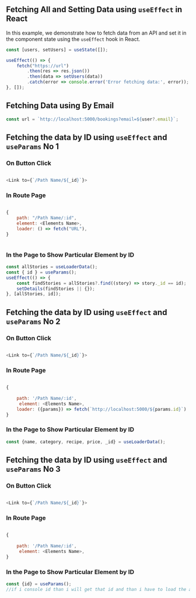 ## Fetching All and Setting Data using `useEffect` in React

In this example, we demonstrate how to fetch data from an API and set it in the component state using the `useEffect` hook in React.

```js
const [users, setUsers] = useState([]);

useEffect(() => {
    fetch("https://url")
        .then(res => res.json())
        .then(data => setUsers(data))
        .catch(error => console.error('Error fetching data:', error));
}, []);


```
## Fetching  Data using By Email
```js
const url = `http://localhost:5000/bookings?email=${user?.email}`;
```

## Fetching the data by ID using `useEffect` and `useParams` No 1

### On Button Click

```js

<Link to={`/Path Name/${_id}`}>

```
### In Route Page

```js

{
    path: "/Path Name/:id",
    element: <Elements Name>,
    loader: () => fetch("URL"),
}
 
```

### In the Page to Show Particular Element by ID

```js
const allStories = useLoaderData();
const { id } = useParams();
useEffect(() => {
    const findStories = allStories?.find((story) => story._id == id);
    setDetails(findStories || {});
}, [allStories, id]);

```
## Fetching the data by ID using `useEffect` and `useParams` No 2

### On Button Click

```js

<Link to={`/Path Name/${_id}`}>

```
### In Route Page

```js

{
  
    path: '/Path Name/:id',
     element: <Elements Name>,
    loader: ({params}) => fetch(`http://localhost:5000/${params.id}`)
}
```
### In the Page to Show Particular Element by ID

```js
const {name, category, recipe, price, _id} = useLoaderData();

```
## Fetching the data by ID using `useEffect` and `useParams` No 3

### On Button Click

```js

<Link to={`/Path Name/${_id}`}>

```
### In Route Page

```js

{
  
    path: '/Path Name/:id',
     element: <Elements Name>,
}
```
### In the Page to Show Particular Element by ID

```js
const {id} = useParams();
//if i console id than i will get that id and than i have to load the all data using useEffect there than i have to use find method id==id 

```






